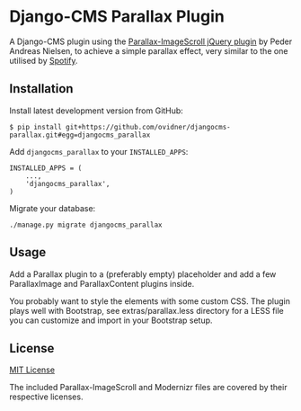 Django-CMS Parallax Plugin
==========================
A Django-CMS plugin using the [Parallax-ImageScroll jQuery plugin](https://github.com/pederan/Parallax-ImageScroll) by 
Peder Andreas Nielsen, to achieve a simple parallax effect, very similar to the one utilised by 
[Spotify](https://spotify.com/). 

Installation
------------
Install latest development version from GitHub:

    $ pip install git+https://github.com/ovidner/djangocms-parallax.git#egg=djangocms_parallax

Add ``djangocms_parallax`` to your ``INSTALLED_APPS``:

    INSTALLED_APPS = (
        ...,
        'djangocms_parallax',
    )

Migrate your database:

    ./manage.py migrate djangocms_parallax

Usage
-----
Add a Parallax plugin to a (preferably empty) placeholder and add a few ParallaxImage and ParallaxContent plugins 
inside.

You probably want to style the elements with some custom CSS. The plugin plays well with Bootstrap, see 
extras/parallax.less directory for a LESS file you can customize and import in your Bootstrap setup.

License
-------
[MIT License](http://choosealicense.com/licenses/mit/)

The included Parallax-ImageScroll and Modernizr files are covered by their respective licenses.